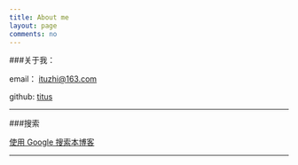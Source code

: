 ```yaml
---
title: About me
layout: page
comments: no
---
```



###关于我： 

email： ituzhi@163.com

github: [titus](https://github.com/huangtuzhi)

----

###搜索

[使用 Google 搜索本博客](https://www.google.com.hk/search?q=site%3Afuzhii.com)


----

